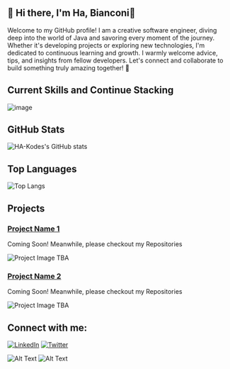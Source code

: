 ## 👋 Hi there, I'm **Ha, Bianconi**👋
   Welcome to my GitHub profile!
   I am a creative software engineer, diving deep into the world of Java and savoring every moment of the journey. Whether it's developing projects or exploring new technologies, I'm dedicated to continuous learning and growth. I warmly welcome advice, tips, and insights from fellow developers. Let's connect and collaborate to build something truly amazing together! 🚀

## Current Skills and Continue Stacking
![image](https://github.com/user-attachments/assets/7122f273-fefb-40ec-9655-feaec15b0d3c)

## GitHub Stats

![HA-Kodes's GitHub stats](https://github-readme-stats.vercel.app/api?username=HA-Kodes&show_icons=true&hide_title=true&count_private=true)

## Top Languages

![Top Langs](https://github-readme-stats.vercel.app/api/top-langs/?username=HA-Kodes&layout=compact)

## Projects

### [Project Name 1](https://github.com/HA-Kodes/project1)
Coming Soon!  Meanwhile, please checkout my Repositories

![Project Image TBA](https://placekitten.com/200/200)

### [Project Name 2](https://github.com/HA-Kodes/project2)
Coming Soon!  Meanwhile, please checkout my Repositories

![Project Image TBA](https://placekitten.com/200/200)

## Connect with me:
[![LinkedIn](https://img.shields.io/badge/LinkedIn-HA_Kodes-blue)](https://www.linkedin.com/in/ha-kodes)
[![Twitter](https://img.shields.io/badge/Twitter-@HA_Kodes-blue)](https://twitter.com/HA_Kodes)

![Alt Text](https://i.giphy.com/media/v1.Y2lkPTc5MGI3NjExd25xN2kwZ2xodHB1ZTZqaTJ5aW1sbTc3NGkyNjZuOWMza3N4aDB1OCZlcD12MV9pbnRlcm5hbF9naWZfYnlfaWQmY3Q9Zw/xTiTnolgxvZcJwdq4E/giphy.gif)  ![Alt Text](https://kratikal.com/blog/wp-content/uploads/2023/02/keyboard-typing-gif-7.gif)
